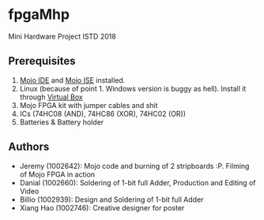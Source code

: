 # fpgaMhp
Mini Hardware Project ISTD 2018

## Prerequisites
1. [Mojo IDE](https://alchitry.com/pages/mojo-ide "Alchitry Download page") and [Mojo ISE](https://alchitry.com/pages/installing-ise "Alchitry ISE page") installed. 
2. Linux (because of point 1. Windows version is buggy as hell). Install it through [Virtual Box](https://www.virtualbox.org/ "Virtualbox Homepage")
3. Mojo FPGA kit with jumper cables and shit
4. ICs (74HC08 (AND), 74HC86 (XOR), 74HC02 (OR))
5. Batteries & Battery holder

## Authors
- Jeremy (1002642): Mojo code and burning of 2 stripboards :P. Filming of Mojo FPGA in action
- Danial (1002660): Soldering of 1-bit full Adder, Production and Editing of Video
- Billio (1002939): Design and Soldering of 1-bit full Adder
- Xiang Hao (1002746): Creative designer for poster
